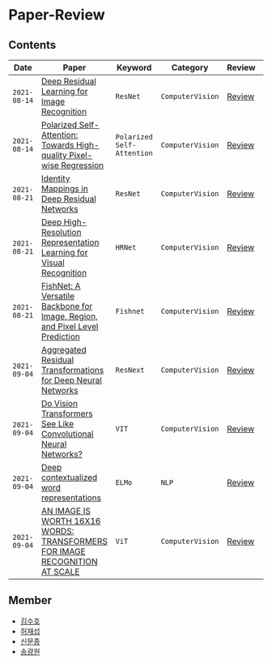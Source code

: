# Paper-Review

## Contents

| Date         | Paper                                                                                                                                                                                               | Keyword                    | Category         | Review                                                                                            | Reviewer |
| ------------ | --------------------------------------------------------------------------------------------------------------------------------------------------------------------------------------------------- | -------------------------- | ---------------- | ------------------------------------------------------------------------------------------------- | -------- |
| `2021-08-14` | [Deep Residual Learning for Image Recognition](https://arxiv.org/pdf/1512.03385.pdf)                                                                                                                | `ResNet`                   | `ComputerVision` | [Review](https://sooho-kim.tistory.com/142)                                                       | 김수호   |
| `2021-08-14` | [Polarized Self-Attention: Towards High-quality Pixel-wise Regression](https://arxiv.org/pdf/2107.00782v2.pdf)                                                                                      | `Polarized Self-Attention` | `ComputerVision` | [Review](https://velog.io/@shjas94/Polarized-Self-Attention)                                      | 허재섭   |
| `2021-08-21` | [Identity Mappings in Deep Residual Networks](https://arxiv.org/pdf/1603.05027.pdf)                                                                                                                 | `ResNet`                   | `ComputerVision` | [Review](https://sooho-kim.tistory.com/144)                                                       | 김수호   |
| `2021-08-21` | [Deep High-Resolution Representation Learning for Visual Recognition](https://arxiv.org/pdf/1908.07919v2.pdf)                                                                                       | `HRNet`                    | `ComputerVision` | [Review](https://velog.io/@shjas94/HRNet)                                                         | 허재섭   |
| `2021-08-21` | [FishNet: A Versatile Backbone for Image, Region, and Pixel Level Prediction](https://arxiv.org/pdf/1901.03495.pdf) | `Fishnet`                  | `ComputerVision` | [Review](https://moon-jong.github.io/2021/08/12/fishnet-a-versatile-backbone-for-image-region-and-pixel-level-prediction.html)                                                                                        | 신문종   |
| `2021-09-04` | [Aggregated Residual Transformations for Deep Neural Networks](https://arxiv.org/pdf/1611.05431.pdf)                                                                                                | `ResNext`                  | `ComputerVision` | [Review](https://sooho-kim.tistory.com/157)                                                       | 김수호   |
| `2021-09-04` | [Do Vision Transformers See Like Convolutional Neural Networks?](https://arxiv.org/pdf/2108.08810v1.pdf)                                                                                            | `VIT`                      | `ComputerVision` | [Review](https://velog.io/@shjas94/Do-Vision-Transformers-See-Like-Convolutional-Neural-Networks) | 허재섭   |
| `2021-09-04` | [Deep contextualized word representations](https://arxiv.org/pdf/1802.05365.pdf)                                                               | `ELMo`                     | `NLP`            | [Review](https://moon-jong.github.io/2021/08/24/deep-contextualized-word-representations-elmo.html)                                                                                        | 신문종   |
| `2021-09-04` | [AN IMAGE IS WORTH 16X16 WORDS: TRANSFORMERS FOR IMAGE RECOGNITION AT SCALE](https://arxiv.org/pdf/2010.11929.pdf)                                                               | `ViT`                         | `ComputerVision` | [Review](https://drive.google.com/file/d/1f91dVXOgdmE7YuY3JKsVVa1SIrqhiu6f/view?usp=sharing)                                                                                        | 송광원   |

## Member

- [김수호](https://github.com/Sooho-Kim)
- [허재섭](https://github.com/shjas94)
- [신문종](https://github.com/moon-jong)
- [송광원](https://github.com/remaindere)
